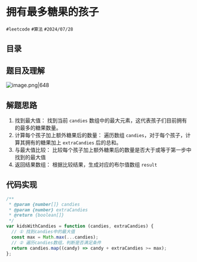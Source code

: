 
# 拥有最多糖果的孩子

`#leetcode`  `#算法` `#2024/07/28` 

## 目录
<!-- toc -->
 ## 题目及理解 

![image.png|648](https://832-1310531898.cos.ap-beijing.myqcloud.com/37d8e71190091812bedc616e3e431748.png)

## 解题思路

1. 找到最大值： 找到当前 `candies` 数组中的最大元素，这代表孩子们目前拥有的最多的糖果数量。
2. 计算每个孩子加上额外糖果后的数量： 遍历数组 `candies`，对于每个孩子，计算其拥有的糖果加上 `extraCandies` 后的总和。
3. 与最大值比较： 比较每个孩子加上额外糖果后的数量是否大于或等于第一步中找到的最大值
4. 返回结果数组： 根据比较结果，生成对应的布尔值数组 `result`

## 代码实现

```javascript
/**
 * @param {number[]} candies
 * @param {number} extraCandies
 * @return {boolean[]}
 */
var kidsWithCandies = function (candies, extraCandies) {
  // ① 找到candies中的最大值
  const max = Math.max(...candies);
  // ② 遍历candies数组，判断是否满足条件
  return candies.map((candy) => candy + extraCandies >= max);
};

```

